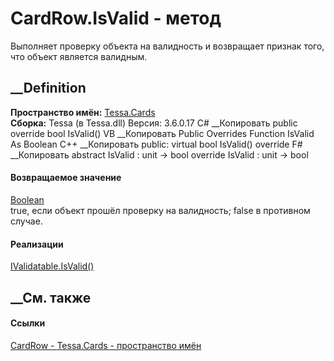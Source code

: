 # CardRow.IsValid - метод
Выполняет проверку объекта на валидность и возвращает признак того, что объект
является валидным.
##  __Definition
 **Пространство имён:** [Tessa.Cards](N_Tessa_Cards.htm)  
 **Сборка:** Tessa (в Tessa.dll) Версия: 3.6.0.17
C# __Копировать
     public override bool IsValid()
VB __Копировать
     Public Overrides Function IsValid As Boolean
C++ __Копировать
     public:
    virtual bool IsValid() override
F# __Копировать
     abstract IsValid : unit -> bool 
    override IsValid : unit -> bool 
#### Возвращаемое значение
[Boolean](https://learn.microsoft.com/dotnet/api/system.boolean)  
true, если объект прошёл проверку на валидность; false в противном случае.
#### Реализации
[IValidatable.IsValid()](M_Tessa_Platform_Validation_IValidatable_IsValid.htm)  
##  __См. также
#### Ссылки
[CardRow - ](T_Tessa_Cards_CardRow.htm)
[Tessa.Cards - пространство имён](N_Tessa_Cards.htm)
